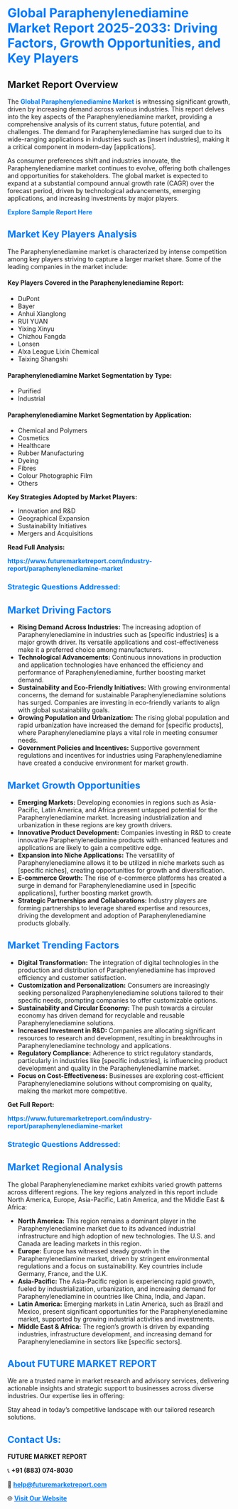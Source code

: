 <h1 style="color: #007BFF;">Global Paraphenylenediamine Market Report 2025-2033: Driving Factors, Growth Opportunities, and Key Players</h1>

<section id="overview">
<h2>Market Report Overview</h2>
<p>The <a href="https://www.futuremarketreport.com/industry-report/paraphenylenediamine-market" style="color: #007BFF; text-decoration: none;"><strong>Global Paraphenylenediamine Market</strong></a> is witnessing significant growth, driven by increasing demand across various industries. This report delves into the key aspects of the Paraphenylenediamine market, providing a comprehensive analysis of its current status, future potential, and challenges. The demand for Paraphenylenediamine has surged due to its wide-ranging applications in industries such as [insert industries], making it a critical component in modern-day [applications].</p>
<p>As consumer preferences shift and industries innovate, the Paraphenylenediamine market continues to evolve, offering both challenges and opportunities for stakeholders. The global market is expected to expand at a substantial compound annual growth rate (CAGR) over the forecast period, driven by technological advancements, emerging applications, and increasing investments by major players.</p>
</section>

<section id="overview">
<p><a href="https://www.futuremarketreport.com/request-sample/reportId=88002" style="color: #007BFF; text-decoration: none;"><strong>Explore Sample Report Here</strong></a></p>
</section>

<section id="key-players">
<h2 style="color: #007BFF;">Market Key Players Analysis</h2>
<p>The Paraphenylenediamine market is characterized by intense competition among key players striving to capture a larger market share. Some of the leading companies in the market include:</p>
<h4>Key Players Covered in the Paraphenylenediamine Report:</h4>
<ul><li>DuPont</li><li>Bayer</li><li>Anhui Xianglong</li><li>RUI YUAN</li><li>Yixing Xinyu</li><li>Chizhou Fangda</li><li>Lonsen</li><li>Alxa League Lixin Chemical</li><li>Taixing Shangshi</li></ul>
<h4>Paraphenylenediamine Market Segmentation by Type:</h4>
<ul><li>Purified</li><li>Industrial</li></ul>

<h4>Paraphenylenediamine Market Segmentation by Application:</h4>
<ul><li>Chemical and Polymers</li><li>Cosmetics</li><li>Healthcare</li><li>Rubber Manufacturing</li><li>Dyeing</li><li>Fibres</li><li>Colour Photographic Film</li><li>Others</li></ul>
<p><strong>Key Strategies Adopted by Market Players:</strong></p>
<ul>
<li>Innovation and R&D</li>
<li>Geographical Expansion</li>
<li>Sustainability Initiatives</li>
<li>Mergers and Acquisitions</li>
</ul>
</section>

<section>
<p><strong>Read Full Analysis: </strong></p><a href="https://www.futuremarketreport.com/industry-report/paraphenylenediamine-market" style="color: #007BFF; text-decoration: none;"><strong>https://www.futuremarketreport.com/industry-report/paraphenylenediamine-market</strong></a>
<h3 style="color: #007BFF;">Strategic Questions Addressed:</h3>
</section>

<section id="driving-factors">
<h2 style="color: #007BFF;">Market Driving Factors</h2>
<ul>
<li><strong>Rising Demand Across Industries:</strong> The increasing adoption of Paraphenylenediamine in industries such as [specific industries] is a major growth driver. Its versatile applications and cost-effectiveness make it a preferred choice among manufacturers.</li>
<li><strong>Technological Advancements:</strong> Continuous innovations in production and application technologies have enhanced the efficiency and performance of Paraphenylenediamine, further boosting market demand.</li>
<li><strong>Sustainability and Eco-Friendly Initiatives:</strong> With growing environmental concerns, the demand for sustainable Paraphenylenediamine solutions has surged. Companies are investing in eco-friendly variants to align with global sustainability goals.</li>
<li><strong>Growing Population and Urbanization:</strong> The rising global population and rapid urbanization have increased the demand for [specific products], where Paraphenylenediamine plays a vital role in meeting consumer needs.</li>
<li><strong>Government Policies and Incentives:</strong> Supportive government regulations and incentives for industries using Paraphenylenediamine have created a conducive environment for market growth.</li>
</ul>
</section>

<section id="growth-opportunities">
<h2 style="color: #007BFF;">Market Growth Opportunities</h2>
<ul>
<li><strong>Emerging Markets:</strong> Developing economies in regions such as Asia-Pacific, Latin America, and Africa present untapped potential for the Paraphenylenediamine market. Increasing industrialization and urbanization in these regions are key growth drivers.</li>
<li><strong>Innovative Product Development:</strong> Companies investing in R&D to create innovative Paraphenylenediamine products with enhanced features and applications are likely to gain a competitive edge.</li>
<li><strong>Expansion into Niche Applications:</strong> The versatility of Paraphenylenediamine allows it to be utilized in niche markets such as [specific niches], creating opportunities for growth and diversification.</li>
<li><strong>E-commerce Growth:</strong> The rise of e-commerce platforms has created a surge in demand for Paraphenylenediamine used in [specific applications], further boosting market growth.</li>
<li><strong>Strategic Partnerships and Collaborations:</strong> Industry players are forming partnerships to leverage shared expertise and resources, driving the development and adoption of Paraphenylenediamine products globally.</li>
</ul>
</section>

<section id="trending-factors">
<h2 style="color: #007BFF;">Market Trending Factors</h2>
<ul>
<li><strong>Digital Transformation:</strong> The integration of digital technologies in the production and distribution of Paraphenylenediamine has improved efficiency and customer satisfaction.</li>
<li><strong>Customization and Personalization:</strong> Consumers are increasingly seeking personalized Paraphenylenediamine solutions tailored to their specific needs, prompting companies to offer customizable options.</li>
<li><strong>Sustainability and Circular Economy:</strong> The push towards a circular economy has driven demand for recyclable and reusable Paraphenylenediamine solutions.</li>
<li><strong>Increased Investment in R&D:</strong> Companies are allocating significant resources to research and development, resulting in breakthroughs in Paraphenylenediamine technology and applications.</li>
<li><strong>Regulatory Compliance:</strong> Adherence to strict regulatory standards, particularly in industries like [specific industries], is influencing product development and quality in the Paraphenylenediamine market.</li>
<li><strong>Focus on Cost-Effectiveness:</strong> Businesses are exploring cost-efficient Paraphenylenediamine solutions without compromising on quality, making the market more competitive.</li>
</ul>
</section>

<section>
<p><strong>Get Full Report: </strong></p><a href="https://www.futuremarketreport.com/industry-report/paraphenylenediamine-market" style="color: #007BFF; text-decoration: none;"><strong>https://www.futuremarketreport.com/industry-report/paraphenylenediamine-market</strong></a>
<h3 style="color: #007BFF;">Strategic Questions Addressed:</h3>
</section>


<section id="regional-analysis">
<h2 style="color: #007BFF;">Market Regional Analysis</h2>
<p>The global Paraphenylenediamine market exhibits varied growth patterns across different regions. The key regions analyzed in this report include North America, Europe, Asia-Pacific, Latin America, and the Middle East & Africa:</p>
<ul>
<li><strong>North America:</strong> This region remains a dominant player in the Paraphenylenediamine market due to its advanced industrial infrastructure and high adoption of new technologies. The U.S. and Canada are leading markets in this region.</li>
<li><strong>Europe:</strong> Europe has witnessed steady growth in the Paraphenylenediamine market, driven by stringent environmental regulations and a focus on sustainability. Key countries include Germany, France, and the U.K.</li>
<li><strong>Asia-Pacific:</strong> The Asia-Pacific region is experiencing rapid growth, fueled by industrialization, urbanization, and increasing demand for Paraphenylenediamine in countries like China, India, and Japan.</li>
<li><strong>Latin America:</strong> Emerging markets in Latin America, such as Brazil and Mexico, present significant opportunities for the Paraphenylenediamine market, supported by growing industrial activities and investments.</li>
<li><strong>Middle East & Africa:</strong> The region’s growth is driven by expanding industries, infrastructure development, and increasing demand for Paraphenylenediamine in sectors like [specific sectors].</li>
</ul>
</section>

<footer>
<h2 style="color: #007BFF;">About FUTURE MARKET REPORT</h2>
<p>We are a trusted name in market research and advisory services, delivering actionable insights and strategic support to businesses across diverse industries. Our expertise lies in offering:</p>

<p>Stay ahead in today’s competitive landscape with our tailored research solutions.</p>

<h2 style="color: #007BFF;">Contact Us:</h2>
<p><strong>FUTURE MARKET REPORT</strong></p>
<p>📞 <strong>+91 (883) 074-8030</strong></p>
<p>📧 <strong><a href="mailto:help@futuremarketreport.com" style="color: #007BFF;">help@futuremarketreport.com</a></strong></p>
<p>🌐 <strong><a href="https://www.futuremarketreport.com/" style="color: #007BFF;">Visit Our Website</a></strong></p>
</footer>